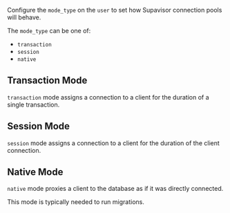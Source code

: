 Configure the `mode_type` on the `user` to set how Supavisor connection pools
will behave.

The `mode_type` can be one of:

- `transaction`
- `session`
- `native`

## Transaction Mode

`transaction` mode assigns a connection to a client for the duration of a single
transaction.

## Session Mode

`session` mode assigns a connection to a client for the duration of the client
connection.

## Native Mode

`native` mode proxies a client to the database as if it was directly connected.

This mode is typically needed to run migrations.
